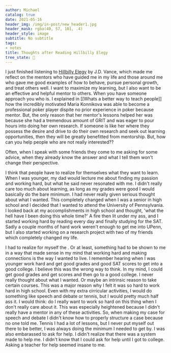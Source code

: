 ```yaml
---
author: Michael
catalog: true
date: 2021-05-16
header_img: /img/in-post/new_header1.jpg
header_mask: rgba(40, 57, 101, .4)
header_style: image
subtitle: No subtitle
tags:
- notes
title: Thoughts after Reading Hillbilly Elegy
tree_state: 🌱
---
```


I just finished listening to [Hillbilly Elegy](https://en.wikipedia.org/wiki/Hillbilly_Elegy) by J.D. Vance, which made me reflect on the mentors who have guided me in my life and those around me who gave me good examples of how to behave, pursue personal growth, and treat others well. I want to maximize my learning, but I also want to be an effective and helpful mentor to others. When you have someone approach you who is. I explained in [[Whats a better way to teach people]] how the incredibly motivated Maria Konnikova was able to become a professional poker player dispite no prior experience in poker because mentor. But, the only reason that her mentor's lessons helped her was because she had a tremendous amount of GRIT and was eager to pour hours into doing her own research. If someone is like her where they possess the desire and drive to do their own research and seek out learning opportunities, then they will be greatly benefitted from mentorship. But, how can you help people who are not really interested??

Often, when I speak with some friends they come to me asking for some advice, when they already know the answer and what I tell them won't change their perspective. 

I think that people have to realize for themselves what they want to learn. When I was younger, my dad would lecture me about finding my passion and working hard, but what he said never resonated with me. I didn't really care too much about learning, as long as my grades were good I would basically do the bare minimum. I had never really given serious thought about what I wanted. This completely changed when I was a senior in high school and I decided that I wanted to attend the University of Pennsylvania. I looked back at my accomplishments in high school and thought, 'what the hell have I been doing this whole time?' A fire then lit under my ass, and I started working hard by reading every day and finally studying for the SAT. Sadly a couple months of hard work weren't enough to get me into UPenn, but I also started working on a research project with two of my friends which completely changed my life.

I had to realize for myself the . Or at least, something had to be shown to me in a way that made sense in my mind that working hard and making connections is the way I wanted to live. I remember hearing when I was younger work hard and get good grades and good SAT scores to get into a good college. I believe this was the wrong way to think. In my mind, I could get good grades and get scores and then go to a good college. I never really thought about what I wanted. Or maybe an intrinsic reason to take certain courses. This was a major reason why I felt it was so hard to work hard in high school. Even with my extra cirricular activities, I would do something like speech and debate or tennis, but I would pretty much half ass it. I would think: do I really want to work so hard on this thing when I don't really care about it. This was especially heightened because I didn't really have a mentor in any of these activities. So, when making my case for speech and debate I didn't know how to properly structure a case because no one told me. Tennis I had a lot of lessons, but I never put myself out there to be better, I was always doing the minimum I needed to get by. I was also embarassed to ask for help. I didn't realize that there was a system made to help me. I didn't know that I could ask for help until I got to college. Asking a teacher for help seemed insane to me.